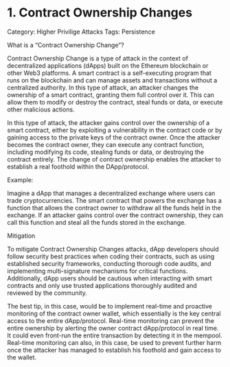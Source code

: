# 1. Contract Ownership Changes

Category: Higher Privilige Attacks
Tags: Persistence

What is a “Contract Ownership Change”?

Contract Ownership Change is a type of attack in the context of decentralized applications (dApps) built on the Ethereum blockchain or other Web3 platforms. A smart contract is a self-executing program that runs on the blockchain and can manage assets and transactions without a centralized authority. In this type of attack, an attacker changes the ownership of a smart contract, granting them full control over it. This can allow them to modify or destroy the contract, steal funds or data, or execute other malicious actions. 

In this type of attack, the attacker gains control over the ownership of a smart contract, either by exploiting a vulnerability in the contract code or by gaining access to the private keys of the contract owner. Once the attacker becomes the contract owner, they can execute any contract function, including modifying its code, stealing funds or data, or destroying the contract entirely. The change of contract ownership enables the attacker to establish a real foothold within the DApp/protocol.

Example:

Imagine a dApp that manages a decentralized exchange where users can trade cryptocurrencies. The smart contract that powers the exchange has a function that allows the contract owner to withdraw all the funds held in the exchange. If an attacker gains control over the contract ownership, they can call this function and steal all the funds stored in the exchange.

Mitigation

To mitigate Contract Ownership Changes attacks, dApp developers should follow security best practices when coding their contracts, such as using established security frameworks, conducting thorough code audits, and implementing multi-signature mechanisms for critical functions. Additionally, dApp users should be cautious when interacting with smart contracts and only use trusted applications thoroughly audited and reviewed by the community. 

The best tip, in this case, would be to implement real-time and proactive monitoring of the contract owner wallet, which essentially is the key central access to the entire dApp/protocol. Real-time monitoring can prevent the entire ownership by alerting the owner contract dApp/protocol in real time. It could even front-run the entire transaction by detecting it in the mempool. 
Real-time monitoring can also, in this case, be used to prevent further harm once the attacker has managed to establish his foothold and gain access to the wallet.